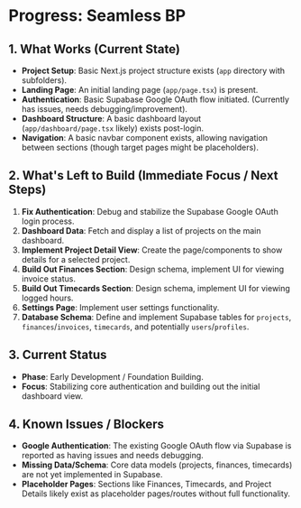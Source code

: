 # Progress: Seamless BP

## 1. What Works (Current State)
- **Project Setup**: Basic Next.js project structure exists (`app` directory with subfolders).
- **Landing Page**: An initial landing page (`app/page.tsx`) is present.
- **Authentication**: Basic Supabase Google OAuth flow initiated. (Currently has issues, needs debugging/improvement).
- **Dashboard Structure**: A basic dashboard layout (`app/dashboard/page.tsx` likely) exists post-login.
- **Navigation**: A basic navbar component exists, allowing navigation between sections (though target pages might be placeholders).

## 2. What's Left to Build (Immediate Focus / Next Steps)
1.  **Fix Authentication**: Debug and stabilize the Supabase Google OAuth login process.
2.  **Dashboard Data**: Fetch and display a list of projects on the main dashboard.
3.  **Implement Project Detail View**: Create the page/components to show details for a selected project.
4.  **Build Out Finances Section**: Design schema, implement UI for viewing invoice status.
5.  **Build Out Timecards Section**: Design schema, implement UI for viewing logged hours.
6.  **Settings Page**: Implement user settings functionality.
7.  **Database Schema**: Define and implement Supabase tables for `projects`, `finances`/`invoices`, `timecards`, and potentially `users`/`profiles`.

## 3. Current Status
- **Phase**: Early Development / Foundation Building.
- **Focus**: Stabilizing core authentication and building out the initial dashboard view.

## 4. Known Issues / Blockers
- **Google Authentication**: The existing Google OAuth flow via Supabase is reported as having issues and needs debugging.
- **Missing Data/Schema**: Core data models (projects, finances, timecards) are not yet implemented in Supabase.
- **Placeholder Pages**: Sections like Finances, Timecards, and Project Details likely exist as placeholder pages/routes without full functionality.

